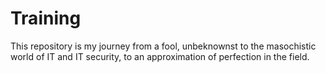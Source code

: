 # Training
This repository is my journey from a fool, unbeknownst to the masochistic world of IT and IT security, to an approximation of perfection in the field. 

